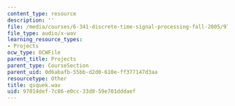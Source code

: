 ```yaml
---
content_type: resource
description: ''
file: /media/courses/6-341-discrete-time-signal-processing-fall-2005/97014def7c86e0cc33d859e701dddaef_qsquek.wav
file_type: audio/x-wav
learning_resource_types:
- Projects
ocw_type: OCWFile
parent_title: Projects
parent_type: CourseSection
parent_uid: 0d6abafb-55bb-d2d0-610e-ff377147d3aa
resourcetype: Other
title: qsquek.wav
uid: 97014def-7c86-e0cc-33d8-59e701dddaef
---
```

